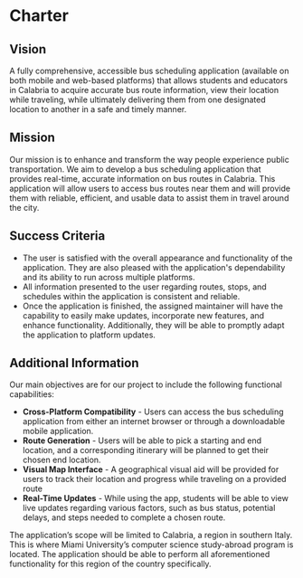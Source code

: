 # Charter
## Vision 
A fully comprehensive, accessible bus scheduling application (available on both mobile and web-based platforms) that allows students and educators in Calabria to acquire accurate bus route information, view their location while traveling, while ultimately delivering them from one designated location to another in a safe and timely manner. 

## Mission
Our mission is to enhance and transform the way people experience public transportation. We aim to develop a bus scheduling application that provides real-time, accurate information on bus routes in Calabria. This application will allow users to access bus routes near them and will provide them with reliable, efficient, and usable data to assist them in travel around the city.

## Success Criteria
- The user is satisfied with the overall appearance and functionality of the application. They are also pleased with the application's dependability and its ability to run across multiple platforms.
- All information presented to the user regarding routes, stops, and schedules within the application is consistent and reliable.
- Once the application is finished, the assigned maintainer will have the capability to easily make updates, incorporate new features, and enhance functionality. Additionally, they will be able to promptly adapt the application to platform updates.

## Additional Information
Our main objectives are for our project to include the following functional capabilities:
- **Cross-Platform Compatibility** - Users can access the bus scheduling application from either an internet browser or through a downloadable mobile application.
- **Route Generation** - Users will be able to pick a starting and end location, and a corresponding itinerary will be planned to get their chosen end location.
- **Visual Map Interface** - A geographical visual aid will be provided for users to track their location and progress while traveling on a provided route
- **Real-Time Updates** -  While using the app, students will be able to view live updates regarding various factors, such as bus status, potential delays, and steps needed to complete a chosen route.

The application’s scope will be limited to Calabria, a region in southern Italy. This is where Miami University’s computer science study-abroad program is located. The application should be able to perform all aforementioned functionality for this region of the country specifically.
